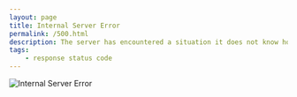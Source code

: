 ```yaml
---
layout: page
title: Internal Server Error
permalink: /500.html
description: The server has encountered a situation it does not know how to handle.
tags:
    - response status code
---
```


![Internal Server Error](/assets/img/response_code/500InternalServerError.png "The server has encountered a situation it does not know how to handle.")

